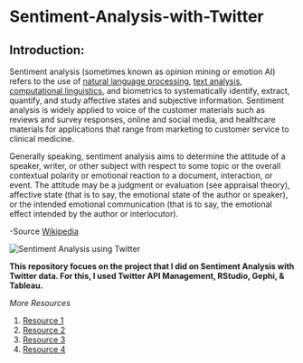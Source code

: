 # Sentiment-Analysis-with-Twitter
## Introduction:
Sentiment analysis (sometimes known as opinion mining or emotion AI) refers to the use of [natural language processing](https://en.wikipedia.org/wiki/Natural_language_processing), [text analysis](https://en.wikipedia.org/wiki/Text_mining), [computational linguistics](https://en.wikipedia.org/wiki/Computational_linguistics), and biometrics to systematically identify, extract, quantify, and study affective states and subjective information. Sentiment analysis is widely applied to voice of the customer materials such as reviews and survey responses, online and social media, and healthcare materials for applications that range from marketing to customer service to clinical medicine.

Generally speaking, sentiment analysis aims to determine the attitude of a speaker, writer, or other subject with respect to some topic or the overall contextual polarity or emotional reaction to a document, interaction, or event. The attitude may be a judgment or evaluation (see appraisal theory), affective state (that is to say, the emotional state of the author or speaker), or the intended emotional communication (that is to say, the emotional effect intended by the author or interlocutor).

-Source [Wikipedia](https://en.wikipedia.org/wiki/Sentiment_analysis)



![Sentiment Analysis using Twitter](http://blog.journals.cambridge.org/wp-content/uploads/2013/05/shutterstock_100269413-1240x660.jpg)

**This repository focues on the project that I did on Sentiment Analysis with Twitter data. For this, I used Twitter API Management, RStudio, Gephi, & Tableau.**

*More Resources*
1. [Resource 1](https://web.stanford.edu/class/cs124/lec/sentiment.pdf)
2. [Resource 2](https://lct-master.org/files/MullenSentimentCourseSlides.pdf)
3. [Resource 3](https://arxiv.org/ftp/arxiv/papers/1304/1304.4520.pdf)
4. [Resource 4](https://www.cs.uic.edu/~liub/FBS/SentimentAnalysis-and-OpinionMining.pdf)
